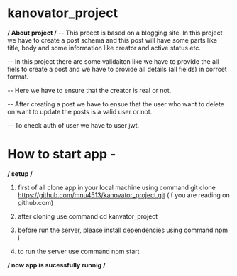 # kanovator_project

**/ About project /**
--  This proect is based on a blogging site.
    In this project we have to create a post schema and this post will have some parts like title, body and some information like creator and active status etc.

--  In this project there are some validaiton like we have to provide the all fiels to create a post and we have to provide all details (all  fields) in corrcet format.

-- Here we have to ensure that the creator is real or not.

-- After creating a post we have to ensue that the user who want to delete on want to update the posts is a valid user or not.

-- To check auth of user we have to user jwt.



# How to start app - 

**/ setup /** 
1. first of all clone app in your local machine using command 
git clone https://github.com/mnu4513/kanovator_project.git
(if you are reading on github.com)

2. after cloning use command 
cd kanvator_project

3. before run the server, please install dependencies using command 
npm i 

4. to run the server use command 
npm start

**/ now app is sucessfully runnig /**